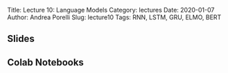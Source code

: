 Title: Lecture 10: Language Models
Category: lectures
Date: 2020-01-07
Author: Andrea Porelli
Slug: lecture10
Tags: RNN, LSTM, GRU, ELMO, BERT

## Slides
<!--
- [PPTX | Lecture 10: Language Model - Part 1]({attach}presentation/AC295+cs109b_lecture_language.pptx) 
- [PPTX | Lecture 10:  Language Model - Part 2]({attach}presentation/AC295+cs109b_language2.pptx) 
-->
## Colab Notebooks
<!--
- [Lecture 10: Hands on RNN](https://colab.research.google.com/drive/1YQsQgMftR_AufDgmWU4p5E_4-lbcmNp1) 
-->